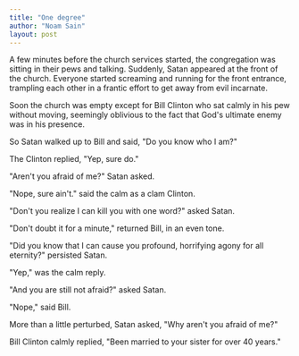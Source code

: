 ```yaml
---
title: "One degree"
author: "Noam Sain"
layout: post
---
```


A few minutes before the church services started, the congregation was sitting in their pews and talking. Suddenly, Satan appeared at the front of the church. Everyone started screaming and running for the front entrance, trampling each other in a frantic effort to get away from evil incarnate.

Soon the church was empty except for Bill Clinton who sat calmly in his pew without moving, seemingly oblivious to the fact that God's ultimate enemy was in his presence.

So Satan walked up to Bill and said, "Do you know who I am?"

The Clinton replied, "Yep, sure do."

"Aren't you afraid of me?" Satan asked.

"Nope, sure ain't." said the calm as a clam Clinton.

"Don't you realize I can kill you with one word?" asked Satan.

"Don't doubt it for a minute," returned Bill, in an even tone.

"Did you know that I can cause you profound, horrifying agony for all eternity?" persisted Satan.

"Yep," was the calm reply.

"And you are still not afraid?" asked Satan.

"Nope," said Bill.

More than a little perturbed, Satan asked, "Why aren't you afraid of me?"

Bill Clinton calmly replied, "Been married to your sister for over 40 years."
